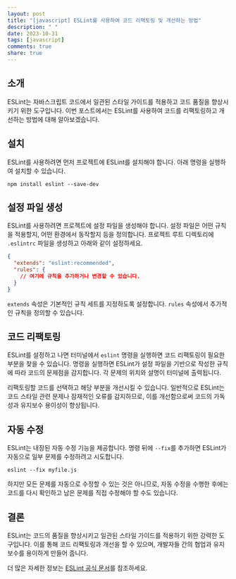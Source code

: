 ```yaml
---
layout: post
title: "[javascript] ESLint를 사용하여 코드 리팩토링 및 개선하는 방법"
description: " "
date: 2023-10-31
tags: [javascript]
comments: true
share: true
---
```


## 소개
ESLint는 자바스크립트 코드에서 일관된 스타일 가이드를 적용하고 코드 품질을 향상시키기 위한 도구입니다. 이번 포스트에서는 ESLint를 사용하여 코드를 리팩토링하고 개선하는 방법에 대해 알아보겠습니다.

## 설치
ESLint를 사용하려면 먼저 프로젝트에 ESLint를 설치해야 합니다. 아래 명령을 실행하여 설치할 수 있습니다.

```shell
npm install eslint --save-dev
```

## 설정 파일 생성
ESLint를 사용하려면 프로젝트에 설정 파일을 생성해야 합니다. 설정 파일은 어떤 규칙을 적용할지, 어떤 환경에서 동작할지 등을 정의합니다. 프로젝트 루트 디렉토리에 `.eslintrc` 파일을 생성하고 아래와 같이 설정하세요.

```json
{
  "extends": "eslint:recommended",
  "rules": {
    // 여기에 규칙을 추가하거나 변경할 수 있습니다.
  }
}
```
`extends` 속성은 기본적인 규칙 세트를 지정하도록 설정합니다. `rules` 속성에서 추가적인 규칙을 정의할 수 있습니다.

## 코드 리팩토링
ESLint를 설정하고 나면 터미널에서 `eslint` 명령을 실행하면 코드 리팩토링이 필요한 부분을 찾을 수 있습니다. 명령을 실행하면 ESLint가 설정 파일을 기반으로 작성한 규칙에 따라 코드의 문제점을 감지합니다. 각 문제의 위치와 설명이 터미널에 출력됩니다.

리팩토링할 코드를 선택하고 해당 부분을 개선시킬 수 있습니다. 일반적으로 ESLint는 코드 스타일 관련 문제나 잠재적인 오류를 감지하므로, 이를 개선함으로써 코드의 가독성과 유지보수 용이성이 향상됩니다.

## 자동 수정
ESLint는 내장된 자동 수정 기능을 제공합니다. 명령 뒤에 `--fix`를 추가하면 ESLint가 자동으로 일부 문제를 수정하려고 시도합니다.

```shell
eslint --fix myfile.js
```

하지만 모든 문제를 자동으로 수정할 수 있는 것은 아니므로, 자동 수정을 수행한 후에는 코드를 다시 확인하고 남은 문제를 직접 수정해야 할 수도 있습니다.

## 결론
ESLint는 코드의 품질을 향상시키고 일관된 스타일 가이드를 적용하기 위한 강력한 도구입니다. 이를 통해 코드 리팩토링과 개선을 할 수 있으며, 개발자들 간의 협업과 유지보수를 용이하게 만들어 줍니다.

더 많은 자세한 정보는 [ESLint 공식 문서](https://eslint.org/)를 참조하세요.